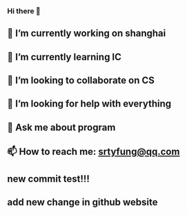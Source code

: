 ### Hi there 👋

## 🔭 I’m currently working on shanghai
## 🌱 I’m currently learning IC
## 👯 I’m looking to collaborate on CS
## 🤔 I’m looking for help with everything
## 💬 Ask me about program
## 📫 How to reach me: srtyfung@qq.com

## new commit test!!!

## add new change in github website
